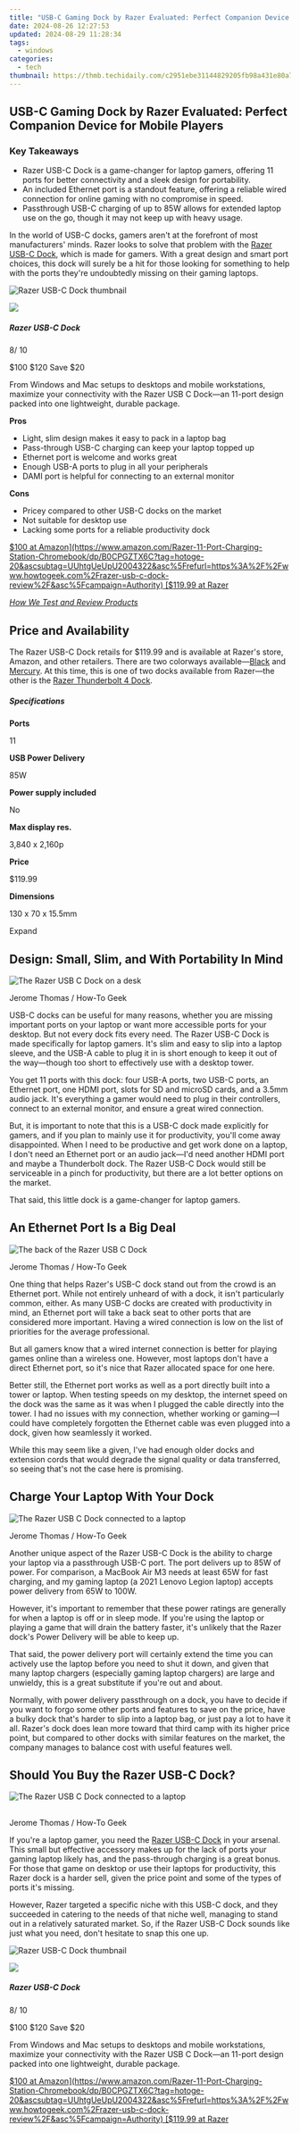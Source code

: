 ```yaml
---
title: "USB-C Gaming Dock by Razer Evaluated: Perfect Companion Device for Mobile Players"
date: 2024-08-26 12:27:53
updated: 2024-08-29 11:28:34
tags:
  - windows
categories:
  - tech
thumbnail: https://thmb.techidaily.com/c2951ebe31144829205fb98a431e80a75ca2ddbe52aaeee27f66a87ef9a85b88.jpg
---
```


## USB-C Gaming Dock by Razer Evaluated: Perfect Companion Device for Mobile Players

### Key Takeaways

* Razer USB-C Dock is a game-changer for laptop gamers, offering 11 ports for better connectivity and a sleek design for portability.
* An included Ethernet port is a standout feature, offering a reliable wired connection for online gaming with no compromise in speed.
* Passthrough USB-C charging of up to 85W allows for extended laptop use on the go, though it may not keep up with heavy usage.

 In the world of USB-C docks, gamers aren't at the forefront of most manufacturers' minds. Razer looks to solve that problem with the [Razer USB-C Dock](https://www.amazon.com/Razer-11-Port-Charging-Station-Chromebook/dp/B0CPGZTX6C?th=1&tag=hotoge-20&ascsubtag=UUhtgUeUpU2004322&asc%5Frefurl=https%3A%2F%2Fwww.howtogeek.com%2Frazer-usb-c-dock-review%2F&asc%5Fcampaign=Authority), which is made for gamers. With a great design and smart port choices, this dock will surely be a hit for those looking for something to help with the ports they're undoubtedly missing on their gaming laptops.

![Razer USB-C Dock thumbnail](https://static1.howtogeekimages.com/wordpress/wp-content/uploads/2024/07/razer-usb-c-dock-thumbnail.png) 

![](https://static1.howtogeekimages.com/wordpresshttps://static0.howtogeekimages.com/wordpress/wp-content/uploads/2024/01/htg-rec-2024-2000-1.png) 

#####  Razer USB-C Dock

8/ 10 

$100 $120 Save $20 

From Windows and Mac setups to desktops and mobile workstations, maximize your connectivity with the Razer USB C Dock—an 11-port design packed into one lightweight, durable package.

**Pros** 
* Light, slim design makes it easy to pack in a laptop bag
* Pass-through USB-C charging can keep your laptop topped up
* Ethernet port is welcome and works great
* Enough USB-A ports to plug in all your peripherals
* DAMI port is helpful for connecting to an external monitor

**Cons** 
* Pricey compared to other USB-C docks on the market
* Not suitable for desktop use
* Lacking some ports for a reliable productivity dock

[$100 at Amazon](https://www.amazon.com/Razer-11-Port-Charging-Station-Chromebook/dp/B0CPGZTX6C?tag=hotoge-20&ascsubtag=UUhtgUeUpU2004322&asc%5Frefurl=https%3A%2F%2Fwww.howtogeek.com%2Frazer-usb-c-dock-review%2F&asc%5Fcampaign=Authority) [$119.99 at Razer](https://razer.a9yw.net/c/156932/642901/10229?subId1=UUhtgUeUpU2004322&subId2=ehtg&u=https%3A%2F%2Fwww.razer.com%2Fgaming-pc-accessories%2Frazer-usb-c-dock) 

[_How We Test and Review Products_](https://vp-tips.techidaily.com/swiftly-move-data-fast-and-reliable-methods-to-direct-files-onto-your-computer/)

##  Price and Availability

 The Razer USB-C Dock retails for $119.99 and is available at Razer's store, Amazon, and other retailers. There are two colorways available—[Black](https://www.amazon.com/Razer-11-Port-Charging-Station-Chromebook/dp/B0CPGZTX6C?th=1&tag=hotoge-20&ascsubtag=UUhtgUeUpU2004322&asc%5Frefurl=https%3A%2F%2Fwww.howtogeek.com%2Frazer-usb-c-dock-review%2F&asc%5Fcampaign=Authority) and [Mercury](https://www.amazon.com/Razer-11-Port-Charging-Station-Chromebook/dp/B0CPH52JRT?th=1&tag=hotoge-20&ascsubtag=UUhtgUeUpU2004322&asc%5Frefurl=https%3A%2F%2Fwww.howtogeek.com%2Frazer-usb-c-dock-review%2F&asc%5Fcampaign=Authority). At this time, this is one of two docks available from Razer—the other is the [Razer Thunderbolt 4 Dock](https://www.amazon.com/Razer-Thunderbolt-Dock-Future-Proof-Backward-Compatible/dp/B091BML59Y?th=1&tag=hotoge-20&ascsubtag=UUhtgUeUpU2004322&asc%5Frefurl=https%3A%2F%2Fwww.howtogeek.com%2Frazer-usb-c-dock-review%2F&asc%5Fcampaign=Authority).

#####  Specifications

**Ports** 

 11 

**USB Power Delivery** 

 85W 

**Power supply included** 

 No 

**Max display res.** 

 3,840 x 2,160p 

**Price** 

 $119.99 

**Dimensions** 

 130 x 70 x 15.5mm 

Expand 

##  Design: Small, Slim, and With Portability In Mind

![The Razer USB C Dock on a desk](https://static1.howtogeekimages.com/wordpress/wp-content/uploads/2024/07/53723816631_5f1240f23f_o.jpg) 

Jerome Thomas / How-To Geek

 USB-C docks can be useful for many reasons, whether you are missing important ports on your laptop or want more accessible ports for your desktop. But not every dock fits every need. The Razer USB-C Dock is made specifically for laptop gamers. It's slim and easy to slip into a laptop sleeve, and the USB-A cable to plug it in is short enough to keep it out of the way—though too short to effectively use with a desktop tower.

 You get 11 ports with this dock: four USB-A ports, two USB-C ports, an Ethernet port, one HDMI port, slots for SD and microSD cards, and a 3.5mm audio jack. It's everything a gamer would need to plug in their controllers, connect to an external monitor, and ensure a great wired connection.

 But, it is important to note that this is a USB-C dock made explicitly for gamers, and if you plan to mainly use it for productivity, you'll come away disappointed. When I need to be productive and get work done on a laptop, I don't need an Ethernet port or an audio jack—I'd need another HDMI port and maybe a Thunderbolt dock. The Razer USB-C Dock would still be serviceable in a pinch for productivity, but there are a lot better options on the market.

 That said, this little dock is a game-changer for laptop gamers.

##  An Ethernet Port Is a Big Deal

![The back of the Razer USB C Dock](https://static1.howtogeekimages.com/wordpress/wp-content/uploads/2024/07/53724253920_1c65373928_o.jpg) 

Jerome Thomas / How-To Geek

 One thing that helps Razer's USB-C dock stand out from the crowd is an Ethernet port. While not entirely unheard of with a dock, it isn't particularly common, either. As many USB-C docks are created with productivity in mind, an Ethernet port will take a back seat to other ports that are considered more important. Having a wired connection is low on the list of priorities for the average professional.

 But all gamers know that a wired internet connection is better for playing games online than a wireless one. However, most laptops don't have a direct Ethernet port, so it's nice that Razer allocated space for one here.

 Better still, the Ethernet port works as well as a port directly built into a tower or laptop. When testing speeds on my desktop, the internet speed on the dock was the same as it was when I plugged the cable directly into the tower. I had no issues with my connection, whether working or gaming—I could have completely forgotten the Ethernet cable was even plugged into a dock, given how seamlessly it worked.

 While this may seem like a given, I've had enough older docks and extension cords that would degrade the signal quality or data transferred, so seeing that's not the case here is promising.

##  Charge Your Laptop With Your Dock

![The Razer USB C Dock connected to a laptop](https://static1.howtogeekimages.com/wordpress/wp-content/uploads/2024/07/53724161679_51304095a5_o.jpg) 

Jerome Thomas / How-To Geek

 Another unique aspect of the Razer USB-C Dock is the ability to charge your laptop via a passthrough USB-C port. The port delivers up to 85W of power. For comparison, a MacBook Air M3 needs at least 65W for fast charging, and my gaming laptop (a 2021 Lenovo Legion laptop) accepts power delivery from 65W to 100W.

 However, it's important to remember that these power ratings are generally for when a laptop is off or in sleep mode. If you're using the laptop or playing a game that will drain the battery faster, it's unlikely that the Razer dock's Power Delivery will be able to keep up.

 That said, the power delivery port will certainly extend the time you can actively use the laptop before you need to shut it down, and given that many laptop chargers (especially gaming laptop chargers) are large and unwieldy, this is a great substitute if you're out and about.

 Normally, with power delivery passthrough on a dock, you have to decide if you want to forgo some other ports and features to save on the price, have a bulky dock that's harder to slip into a laptop bag, or just pay a lot to have it all. Razer's dock does lean more toward that third camp with its higher price point, but compared to other docks with similar features on the market, the company manages to balance cost with useful features well.

##  Should You Buy the Razer USB-C Dock?

![The Razer USB C Dock connected to a laptop](https://static1.howtogeekimages.com/wordpress/wp-content/uploads/2024/07/53722917557_5924e03b46_o.jpg) 

## 

Jerome Thomas / How-To Geek

 If you're a laptop gamer, you need the [Razer USB-C Dock](https://www.amazon.com/Razer-11-Port-Charging-Station-Chromebook/dp/B0CPGZTX6C?th=1&tag=hotoge-20&ascsubtag=UUhtgUeUpU2004322&asc%5Frefurl=https%3A%2F%2Fwww.howtogeek.com%2Frazer-usb-c-dock-review%2F&asc%5Fcampaign=Authority) in your arsenal. This small but effective accessory makes up for the lack of ports your gaming laptop likely has, and the pass-through charging is a great bonus. For those that game on desktop or use their laptops for productivity, this Razer dock is a harder sell, given the price point and some of the types of ports it's missing.

 However, Razer targeted a specific niche with this USB-C dock, and they succeeded in catering to the needs of that niche well, managing to stand out in a relatively saturated market. So, if the Razer USB-C Dock sounds like just what you need, don't hesitate to snap this one up.

![Razer USB-C Dock thumbnail](https://static1.howtogeekimages.com/wordpress/wp-content/uploads/2024/07/razer-usb-c-dock-thumbnail.png) 

![](https://static1.howtogeekimages.com/wordpresshttps://static0.howtogeekimages.com/wordpress/wp-content/uploads/2024/01/htg-rec-2024-2000-1.png) 

#####  Razer USB-C Dock

8/ 10 

$100 $120 Save $20 

From Windows and Mac setups to desktops and mobile workstations, maximize your connectivity with the Razer USB C Dock—an 11-port design packed into one lightweight, durable package.

[$100 at Amazon](https://www.amazon.com/Razer-11-Port-Charging-Station-Chromebook/dp/B0CPGZTX6C?tag=hotoge-20&ascsubtag=UUhtgUeUpU2004322&asc%5Frefurl=https%3A%2F%2Fwww.howtogeek.com%2Frazer-usb-c-dock-review%2F&asc%5Fcampaign=Authority) [$119.99 at Razer](https://razer.a9yw.net/c/156932/642901/10229?subId1=UUhtgUeUpU2004322&subId2=ehtg&u=https%3A%2F%2Fwww.razer.com%2Fgaming-pc-accessories%2Frazer-usb-c-dock)

<ins class="adsbygoogle"
     style="display:block"
     data-ad-format="autorelaxed"
     data-ad-client="ca-pub-7571918770474297"
     data-ad-slot="1223367746"></ins>



<ins class="adsbygoogle"
     style="display:block"
     data-ad-client="ca-pub-7571918770474297"
     data-ad-slot="8358498916"
     data-ad-format="auto"
     data-full-width-responsive="true"></ins>
